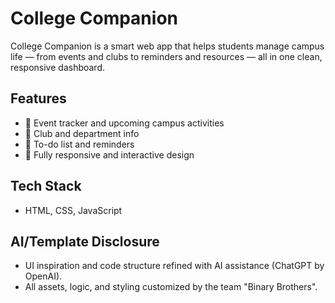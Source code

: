 # College Companion

College Companion is a smart web app that helps students manage campus life — from events and clubs to reminders and resources — all in one clean, responsive dashboard.

## Features
- 📅 Event tracker and upcoming campus activities
- 🏫 Club and department info
- 🧠 To-do list and reminders
- 📱 Fully responsive and interactive design

## Tech Stack
- HTML, CSS, JavaScript

## AI/Template Disclosure
- UI inspiration and code structure refined with AI assistance (ChatGPT by OpenAI).
- All assets, logic, and styling customized by the team "Binary Brothers".
